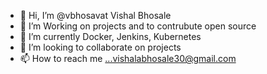 - 👋 Hi, I’m @vbhosavat Vishal Bhosale  
- 👀 I’m  Working on projects and to contrubute open source
- 🌱 I’m currently Docker, Jenkins, Kubernetes
- 💞️ I’m looking to collaborate on projects
- 📫 How to reach me ...vishalabhosale30@gmail.com

<!---
vbhosavat/vbhosavat is a ✨ special ✨ repository because its `README.md` (this file) appears on your GitHub profile.
You can click the Preview link to take a look at your changes.
--->
